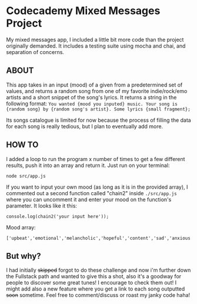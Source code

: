 Codecademy Mixed Messages Project
=================================
My mixed messages app, I included a little bit more code than the project originally demanded. It includes a testing suite using mocha and chai, and separation of concerns. 

ABOUT
-----
This app takes in an input (mood) of a given from a predetermined set of values, and returns a random song from one of my favorite indie/rock/emo artists and a short snippet of the song's lyrics.
It returns a string in the following format: `You wanted {mood you inputed} music. Your song is {random song} by {random song's artist}. Some lyrics {small fragment};`

Its songs catalogue is limited for now because the process of filling the data for each song is really tedious, but I plan to eventually add more.

HOW TO
------
I added a loop to run the program x number of times to get a few different results, push it into an array and return it. Just run on your terminal:
```
node src/app.js
```
If you want to input your own mood (as long as it is in the provided array), I commented out a second function called "chain2" inside `./src/app.js` where you can uncomment it and enter your mood on the function's parameter. It looks like it this:
```
console.log(chain2('your input here'));
```
Mood array:
```
['upbeat','emotional','melancholic','hopeful','content','sad','anxious','angsty']
```

But why?
--------
I had initially ~~skipped~~ forgot to do these challenge and now i'm further down the Fullstack path and wanted to give this a shot, also it's a goodway for people to discover some great tunes! I encourage to check them out! I might add also a new feature where you get a link to each song outputted ~~soon~~ sometime.
Feel free to comment/discuss or roast my janky code haha!